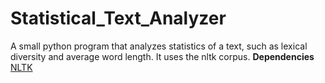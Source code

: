 # Statistical_Text_Analyzer
A small python program that analyzes statistics of a text, such as lexical diversity and average word length. It uses the nltk corpus.
**Dependencies**
[NLTK](https://pypi.org/project/nltk/)
